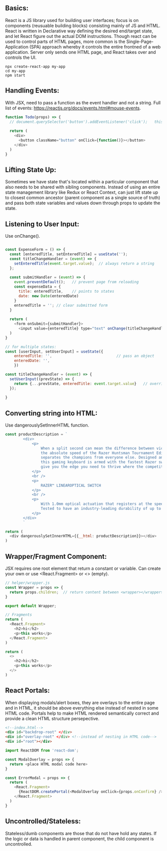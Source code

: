 ## Basics:
React is a JS library used for building user interfaces; focus is on components (reusuable building blocks) consisting mainly of JS and HTML. React is written in Declarative way defining the desired end/target state, and let React figure out the actual DOM instructions. Though react can be used to control parts of HTML pages, more common is the Single-Page-Application (SPA) approach whereby it controls the entire frontned of a web application. Server only sends one HTML page, and React takes over and controls the UI.

```
npx create-react-app my-app
cd my-app
npm start
```

## Handling Events:
With JSX, need to pass a function as the event handler and not a string. Full list of events: https://reactjs.org/docs/events.html#mouse-events.
```javascript
function Todo(props) => {
  // document.querySelector('button').addEventListener('click');   this is imperative approach, not declarative
  
  return (
    <div>
      <button className="button" onClick={function()}></button>
    </div>
  )
}

```

## Lifting State Up:
Sometimes we have state that's located within a particular component that also needs to be shared with sibling components. Instead of using an entire state management library like Redux or React Context, can just lift state up to closest common ancestor (parent component as a single source of truth) and pass both state variables and values down through props to update the state. 


## Listening to User Input:
Use onChange().
```javascript

const ExpenseForm = () => {
  const [enteredTitle, setEnteredTitle] = useState('');
  const titleChangeHandler = (event) => {
    setEnteredTitle(event.target.value);  // always return a string
  };
  
  const submitHandler = (event) => {
    event.preventDefault();   // prevent page from reloading
    const expenseData = {
      title: enteredTitle,    // points to states
      date: new Date(enteredDate)
    }
    enteredTitle = ''; // clear submitted form
  }
  
  return (
    <form onSubmit={submitHandler}>
      <input value={enteredTitle} type="text" onChange(titleChangeHandler) /> // value allows two-way binding
  )
}

// for multiple states:
const [userInput, setUserInput] = useState({
    enteredTitle: '',                             // pass an object
    enteredDate: '',
    }) 

const titleChangeHandler = (event) => {
  setUserInput((prevState) => {
    return {...prevState, enteredTitle: event.target.value}   // overrides title and ensures others are not thrown away
  });
  
}
```

## Converting string into HTML:
Use dangerouslySetInnerHTML function.
```js
const productDescription = `
        <div>
            <p>
                When a split second can mean the difference between victory and defeat,
                the absolute speed of the Razer Huntsman Tournament Edition is what 
                separates the champions from everyone else. Designed and tested by Team Razer athletes, 
                this gaming keyboard is armed with the fastest Razer switches we’ve ever designed, to 
                give you the edge you need to thrive where the competition is fiercest.
            </p>
            <br />
            <p>
                RAZER™ LINEAROPTICAL SWITCH
            </p>
            <br />
            <p>
                With 1.0mm optical actuation that registers at the speed of light, expect nothing but instant response from every keystroke, as you react and execute clutch plays with clinical efficiency.
                Tested to have an industry-leading durability of up to 100 million keystrokes, the Razer™ Linear Optical Switches are also well-equipped to withstand the rigors of training and competitive play.
            </p>
        </div>
        `

return (
  <div dangerouslySetInnerHTML={{__html: productDescription}}></div>
)
```


## Wrapper/Fragment Component:
JSX requires one root element that return a constant or variable. Can create your own or use <React.Fragment> or <> (empty).
```javascript
// helper/wrapper.js
const Wrapper = props => {
  return props.children;  // return content between <wrapper></wrapper>
}

export default Wrapper;
```

```javascript
// Fragments
return (
  <React.Fragment>
    <h2>hi</h2>
    <p>this works</p>
  </React.Fragment>
)

return (
  <>
    <h2>hi</h2>
    <p>this works</p>
  </>
)
```

## React Portals:
When displaying modals/alert boxes, they are overlays to the entire page and in HTML, it should be above everything else instead of nested in some HTML code. Portals help to make HTML rendered semantically correct and provide a clean HTML structure persepective.

```html
<!--index.html-->
<div id="backdrop-root" </div>
<div id="overlay-root" </div> <!--instead of nesting in HTML code-->
<div id="root"></div>
```
```javascript
import ReactDOM from 'react-dom';

const ModalOverlay = props => {
  return <place HTML modal code here>
}

const ErrorModal = props => {
  return (
    <React.Fragment>
      {ReactDOM.createPortal(<ModalOverlay onClick={props.onConfirm} />), document.getElementById('overlay-root'))}
    </React.Fragment>
  )
} 
```

## Uncontrolled/Stateless:
Stateless/dumb components are those that do not have hold any states.
If the logic or data is handled in parent component, the child component is uncontrolled.
